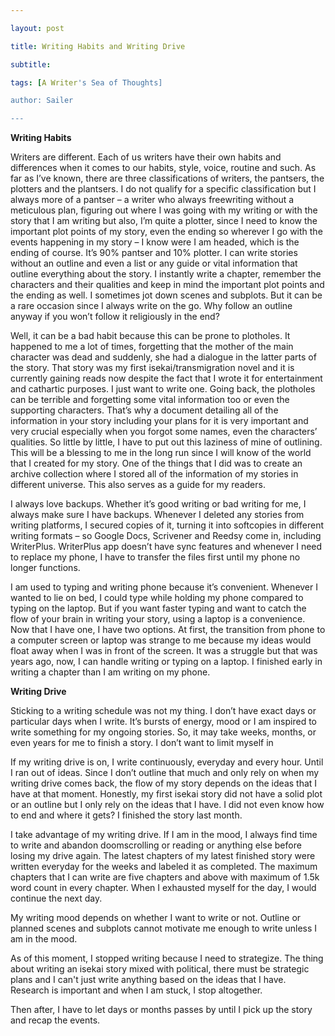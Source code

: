 ```yaml
---

layout: post

title: Writing Habits and Writing Drive

subtitle: 

tags: [A Writer's Sea of Thoughts]

author: Sailer

--- 
```




**Writing Habits** 



Writers are different. Each of us writers have their own habits and differences when it comes to our habits, style, voice, routine and such. As far as I’ve known, there are three classifications of writers, the pantsers, the plotters and the plantsers. I do not qualify for a specific classification but I always more of a pantser – a writer who always freewriting without a meticulous plan, figuring out where I was going with my writing or with the story that I am writing but also, I’m quite a plotter, since I need to know the important plot points of my story, even the ending so wherever I go with the events happening in my story – I know were I am headed, which is the ending of course. It’s 90% pantser and 10% plotter. I can write stories without an outline and even a list or any guide or vital information that outline everything about the story. I instantly write a chapter, remember the characters and their qualities and keep in mind the important plot points and the ending as well. I sometimes jot down scenes and subplots. But it can be a rare occasion since I always write on the go. Why follow an outline anyway if you won’t follow it religiously in the end?



Well, it can be a bad habit because this can be prone to plotholes. It happened to me a lot of times, forgetting that the mother of the main character was dead and suddenly, she had a dialogue in the latter parts of the story. That story was my first isekai/transmigration novel and it is currently gaining reads now despite the fact that I wrote it for entertainment and cathartic purposes. I just want to write one. Going back, the plotholes can be terrible and forgetting some vital information too or even the supporting characters. That’s why a document detailing all of the information in your story including your plans for it is very important and very crucial especially when you forgot some names, even the characters’ qualities. So little by little, I have to put out this laziness of mine of outlining. This will be a blessing to me in the long run since I will know of the world that I created for my story. One of the things that I did was to create an archive collection where I stored all of the information of my stories in different universe. This also serves as a guide for my readers.



I always love backups. Whether it’s good writing or bad writing for me, I always make sure I have backups. Whenever I deleted any stories from writing platforms, I secured copies of it, turning it into softcopies in different writing formats – so Google Docs, Scrivener and Reedsy come in, including WriterPlus. WriterPlus app doesn’t have sync features and whenever I need to replace my phone, I have to transfer the files first until my phone no longer functions.



I am used to typing and writing phone because it’s convenient. Whenever I wanted to lie on bed, I could type while holding my phone compared to typing on the laptop. But if you want faster typing and want to catch the flow of your brain in writing your story, using a laptop is a convenience. Now that I have one, I have two options. At first, the transition from phone to a computer screen or laptop was strange to me because my ideas would float away when I was in front of the screen. It was a struggle but that was years ago, now, I can handle writing or typing on a laptop. I finished early in writing a chapter than I am writing on my phone. 



**Writing Drive** 



Sticking to a writing schedule was not my thing. I don’t have exact days or particular days when I write. It’s bursts of energy, mood or I am inspired to write something for my ongoing stories. So, it may take weeks, months, or even years for me to finish a story. I don’t want to limit myself in 

If my writing drive is on, I write continuously, everyday and every hour. Until I ran out of ideas. Since I don’t outline that much and only rely on when my writing drive comes back, the flow of my story depends on the ideas that I have at that moment. Honestly, my first isekai story did not have a solid plot or an outline but I only rely on the ideas that I have. I did not even know how to end and where it gets? I finished the story last month. 



I take advantage of my writing drive. If I am in the mood, I always find time to write and abandon doomscrolling or reading or anything else before losing my drive again. The latest chapters of my latest finished story were written everyday for the weeks and labeled it as completed. The maximum chapters that I can write are five chapters and above with maximum of 1.5k word count in every chapter. When I exhausted myself for the day, I would continue the next day. 



My writing mood depends on whether I want to write or not. Outline or planned scenes and subplots cannot motivate me enough to write unless I am in the mood. 



As of this moment, I stopped writing because I need to strategize. The thing about writing an isekai story mixed with political, there must be strategic plans and I can't just write anything based on the ideas that I have. Research is important and when I am stuck, I stop altogether. 



Then after, I have to let days or months passes by until I pick up the story and recap the events. 






